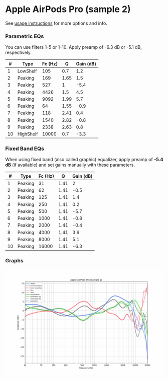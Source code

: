 # Apple AirPods Pro (sample 2)
See [usage instructions](https://github.com/jaakkopasanen/AutoEq#usage) for more options and info.

### Parametric EQs
You can use filters 1-5 or 1-10. Apply preamp of -6.3 dB or -5.1 dB, respectively.

|   # | Type      |   Fc (Hz) |    Q |   Gain (dB) |
|-----|-----------|-----------|------|-------------|
|   1 | LowShelf  |       105 | 0.7  |         1.2 |
|   2 | Peaking   |       169 | 1.65 |         1.5 |
|   3 | Peaking   |       527 | 1    |        -5.4 |
|   4 | Peaking   |      4426 | 1.5  |         4.5 |
|   5 | Peaking   |      9092 | 1.99 |         5.7 |
|   6 | Peaking   |        64 | 1.55 |        -0.9 |
|   7 | Peaking   |       118 | 2.41 |         0.4 |
|   8 | Peaking   |      1540 | 2.82 |        -0.8 |
|   9 | Peaking   |      2338 | 2.63 |         0.8 |
|  10 | HighShelf |     10000 | 0.7  |        -3.3 |

### Fixed Band EQs
When using fixed band (also called graphic) equalizer, apply preamp of **-5.4 dB** (if available) and set gains manually with these parameters.

|   # | Type    |   Fc (Hz) |    Q |   Gain (dB) |
|-----|---------|-----------|------|-------------|
|   1 | Peaking |        31 | 1.41 |         2   |
|   2 | Peaking |        62 | 1.41 |        -0.5 |
|   3 | Peaking |       125 | 1.41 |         1.4 |
|   4 | Peaking |       250 | 1.41 |         0.2 |
|   5 | Peaking |       500 | 1.41 |        -5.7 |
|   6 | Peaking |      1000 | 1.41 |        -0.8 |
|   7 | Peaking |      2000 | 1.41 |        -0.4 |
|   8 | Peaking |      4000 | 1.41 |         3.6 |
|   9 | Peaking |      8000 | 1.41 |         5.1 |
|  10 | Peaking |     16000 | 1.41 |        -6.3 |

### Graphs
![](./Apple%20AirPods%20Pro%20(sample%202).png)
